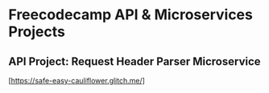 # Freecodecamp API & Microservices Projects

## API Project: Request Header Parser Microservice

[https://safe-easy-cauliflower.glitch.me/]
